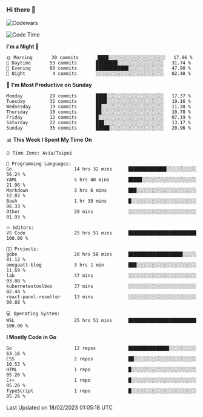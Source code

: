 ### Hi there 👋

![Codewars](https://www.codewars.com/users/omegaatt36/badges/small)

<!--START_SECTION:waka-->
![Code Time](http://img.shields.io/badge/Code%20Time-853%20hrs%2010%20mins-blue)

**I'm a Night 🦉** 

```text
🌞 Morning       30 commits       ████░░░░░░░░░░░░░░░░░░░░░   17.96 % 
🌆 Daytime       53 commits       ████████░░░░░░░░░░░░░░░░░   31.74 % 
🌃 Evening       80 commits       ████████████░░░░░░░░░░░░░   47.90 % 
🌙 Night          4 commits       ░░░░░░░░░░░░░░░░░░░░░░░░░   02.40 % 

```
📅 **I'm Most Productive on Sunday** 

```text
Monday          29 commits       ████░░░░░░░░░░░░░░░░░░░░░   17.37 % 
Tuesday         32 commits       ████░░░░░░░░░░░░░░░░░░░░░   19.16 % 
Wednesday       19 commits       ██░░░░░░░░░░░░░░░░░░░░░░░   11.38 % 
Thursday        18 commits       ██░░░░░░░░░░░░░░░░░░░░░░░   10.78 % 
Friday          12 commits       █░░░░░░░░░░░░░░░░░░░░░░░░   07.19 % 
Saturday        22 commits       ███░░░░░░░░░░░░░░░░░░░░░░   13.17 % 
Sunday          35 commits       █████░░░░░░░░░░░░░░░░░░░░   20.96 % 

```


📊 **This Week I Spent My Time On** 

```text
⌚︎ Time Zone: Asia/Taipei

💬 Programming Languages: 
Go                       14 hrs 32 mins      ██████████████░░░░░░░░░░░   56.24 % 
YAML                     5 hrs 40 mins       █████░░░░░░░░░░░░░░░░░░░░   21.96 % 
Markdown                 3 hrs 6 mins        ███░░░░░░░░░░░░░░░░░░░░░░   12.02 % 
Bash                     1 hr 38 mins        █░░░░░░░░░░░░░░░░░░░░░░░░   06.33 % 
Other                    29 mins             ░░░░░░░░░░░░░░░░░░░░░░░░░   01.93 % 

🔥 Editors: 
VS Code                  25 hrs 51 mins      █████████████████████████   100.00 % 

🐱‍💻 Projects: 
gobe                     20 hrs 58 mins      ████████████████████░░░░░   81.12 % 
omegaatt-blog            3 hrs 1 min         ███░░░░░░░░░░░░░░░░░░░░░░   11.69 % 
lab                      47 mins             ░░░░░░░░░░░░░░░░░░░░░░░░░   03.08 % 
kubernetestoolbox        37 mins             ░░░░░░░░░░░░░░░░░░░░░░░░░   02.44 % 
react-panel-reseller     13 mins             ░░░░░░░░░░░░░░░░░░░░░░░░░   00.88 % 

💻 Operating System: 
WSL                      25 hrs 51 mins      █████████████████████████   100.00 % 

```

**I Mostly Code in Go** 

```text
Go                       12 repos            ███████████████░░░░░░░░░░   63.16 % 
CSS                      2 repos             ██░░░░░░░░░░░░░░░░░░░░░░░   10.53 % 
HTML                     1 repo              █░░░░░░░░░░░░░░░░░░░░░░░░   05.26 % 
C++                      1 repo              █░░░░░░░░░░░░░░░░░░░░░░░░   05.26 % 
TypeScript               1 repo              █░░░░░░░░░░░░░░░░░░░░░░░░   05.26 % 

```



 Last Updated on 18/02/2023 01:05:18 UTC
<!--END_SECTION:waka-->

<!--
**omegaatt36/omegaatt36** is a ✨ _special_ ✨ repository because its `README.md` (this file) appears on your GitHub profile.

Here are some ideas to get you started:

- 🔭 I’m currently working on ...
- 🌱 I’m currently learning ...
- 👯 I’m looking to collaborate on ...
- 🤔 I’m looking for help with ...
- 💬 Ask me about ...
- 📫 How to reach me: ...
- 😄 Pronouns: ...
- ⚡ Fun fact: ...
-->
